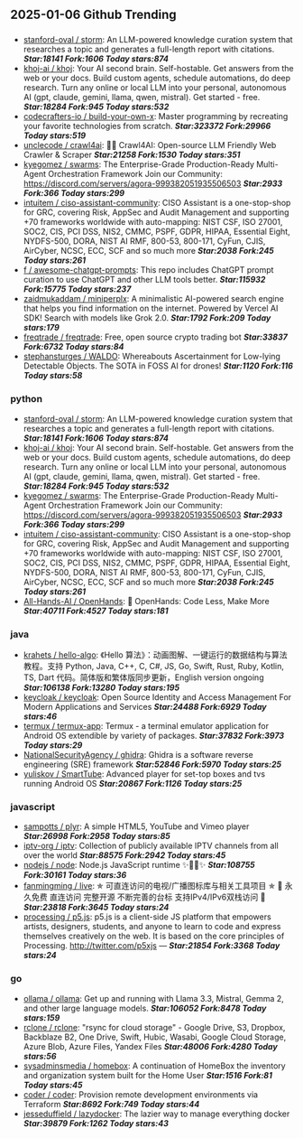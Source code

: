 ## 2025-01-06 Github Trending

### 
* [stanford-oval / storm](https://github.com/stanford-oval/storm): An LLM-powered knowledge curation system that researches a topic and generates a full-length report with citations. ***Star:18141 Fork:1606 Today stars:874***
* [khoj-ai / khoj](https://github.com/khoj-ai/khoj): Your AI second brain. Self-hostable. Get answers from the web or your docs. Build custom agents, schedule automations, do deep research. Turn any online or local LLM into your personal, autonomous AI (gpt, claude, gemini, llama, qwen, mistral). Get started - free. ***Star:18284 Fork:945 Today stars:532***
* [codecrafters-io / build-your-own-x](https://github.com/codecrafters-io/build-your-own-x): Master programming by recreating your favorite technologies from scratch. ***Star:323372 Fork:29966 Today stars:519***
* [unclecode / crawl4ai](https://github.com/unclecode/crawl4ai): 🚀🤖 Crawl4AI: Open-source LLM Friendly Web Crawler & Scraper ***Star:21258 Fork:1530 Today stars:351***
* [kyegomez / swarms](https://github.com/kyegomez/swarms): The Enterprise-Grade Production-Ready Multi-Agent Orchestration Framework Join our Community: https://discord.com/servers/agora-999382051935506503 ***Star:2933 Fork:366 Today stars:299***
* [intuitem / ciso-assistant-community](https://github.com/intuitem/ciso-assistant-community): CISO Assistant is a one-stop-shop for GRC, covering Risk, AppSec and Audit Management and supporting +70 frameworks worldwide with auto-mapping: NIST CSF, ISO 27001, SOC2, CIS, PCI DSS, NIS2, CMMC, PSPF, GDPR, HIPAA, Essential Eight, NYDFS-500, DORA, NIST AI RMF, 800-53, 800-171, CyFun, CJIS, AirCyber, NCSC, ECC, SCF and so much more ***Star:2038 Fork:245 Today stars:261***
* [f / awesome-chatgpt-prompts](https://github.com/f/awesome-chatgpt-prompts): This repo includes ChatGPT prompt curation to use ChatGPT and other LLM tools better. ***Star:115932 Fork:15775 Today stars:237***
* [zaidmukaddam / miniperplx](https://github.com/zaidmukaddam/miniperplx): A minimalistic AI-powered search engine that helps you find information on the internet. Powered by Vercel AI SDK! Search with models like Grok 2.0. ***Star:1792 Fork:209 Today stars:179***
* [freqtrade / freqtrade](https://github.com/freqtrade/freqtrade): Free, open source crypto trading bot ***Star:33837 Fork:6732 Today stars:84***
* [stephansturges / WALDO](https://github.com/stephansturges/WALDO): Whereabouts Ascertainment for Low-lying Detectable Objects. The SOTA in FOSS AI for drones! ***Star:1120 Fork:116 Today stars:58***

### python
* [stanford-oval / storm](https://github.com/stanford-oval/storm): An LLM-powered knowledge curation system that researches a topic and generates a full-length report with citations. ***Star:18141 Fork:1606 Today stars:874***
* [khoj-ai / khoj](https://github.com/khoj-ai/khoj): Your AI second brain. Self-hostable. Get answers from the web or your docs. Build custom agents, schedule automations, do deep research. Turn any online or local LLM into your personal, autonomous AI (gpt, claude, gemini, llama, qwen, mistral). Get started - free. ***Star:18284 Fork:945 Today stars:532***
* [kyegomez / swarms](https://github.com/kyegomez/swarms): The Enterprise-Grade Production-Ready Multi-Agent Orchestration Framework Join our Community: https://discord.com/servers/agora-999382051935506503 ***Star:2933 Fork:366 Today stars:299***
* [intuitem / ciso-assistant-community](https://github.com/intuitem/ciso-assistant-community): CISO Assistant is a one-stop-shop for GRC, covering Risk, AppSec and Audit Management and supporting +70 frameworks worldwide with auto-mapping: NIST CSF, ISO 27001, SOC2, CIS, PCI DSS, NIS2, CMMC, PSPF, GDPR, HIPAA, Essential Eight, NYDFS-500, DORA, NIST AI RMF, 800-53, 800-171, CyFun, CJIS, AirCyber, NCSC, ECC, SCF and so much more ***Star:2038 Fork:245 Today stars:261***
* [All-Hands-AI / OpenHands](https://github.com/All-Hands-AI/OpenHands): 🙌 OpenHands: Code Less, Make More ***Star:40711 Fork:4527 Today stars:181***

### java
* [krahets / hello-algo](https://github.com/krahets/hello-algo): 《Hello 算法》：动画图解、一键运行的数据结构与算法教程。支持 Python, Java, C++, C, C#, JS, Go, Swift, Rust, Ruby, Kotlin, TS, Dart 代码。简体版和繁体版同步更新，English version ongoing ***Star:106138 Fork:13280 Today stars:195***
* [keycloak / keycloak](https://github.com/keycloak/keycloak): Open Source Identity and Access Management For Modern Applications and Services ***Star:24488 Fork:6929 Today stars:46***
* [termux / termux-app](https://github.com/termux/termux-app): Termux - a terminal emulator application for Android OS extendible by variety of packages. ***Star:37832 Fork:3973 Today stars:29***
* [NationalSecurityAgency / ghidra](https://github.com/NationalSecurityAgency/ghidra): Ghidra is a software reverse engineering (SRE) framework ***Star:52846 Fork:5970 Today stars:25***
* [yuliskov / SmartTube](https://github.com/yuliskov/SmartTube): Advanced player for set-top boxes and tvs running Android OS ***Star:20867 Fork:1126 Today stars:25***

### javascript
* [sampotts / plyr](https://github.com/sampotts/plyr): A simple HTML5, YouTube and Vimeo player ***Star:26998 Fork:2958 Today stars:85***
* [iptv-org / iptv](https://github.com/iptv-org/iptv): Collection of publicly available IPTV channels from all over the world ***Star:88575 Fork:2942 Today stars:45***
* [nodejs / node](https://github.com/nodejs/node): Node.js JavaScript runtime ✨🐢🚀✨ ***Star:108755 Fork:30161 Today stars:36***
* [fanmingming / live](https://github.com/fanmingming/live): ✯ 可直连访问的电视/广播图标库与相关工具项目 ✯ 🔕 永久免费 直连访问 完整开源 不断完善的台标 支持IPv4/IPv6双栈访问 🔕 ***Star:23818 Fork:3645 Today stars:24***
* [processing / p5.js](https://github.com/processing/p5.js): p5.js is a client-side JS platform that empowers artists, designers, students, and anyone to learn to code and express themselves creatively on the web. It is based on the core principles of Processing. http://twitter.com/p5xjs — ***Star:21854 Fork:3368 Today stars:24***

### go
* [ollama / ollama](https://github.com/ollama/ollama): Get up and running with Llama 3.3, Mistral, Gemma 2, and other large language models. ***Star:106052 Fork:8478 Today stars:159***
* [rclone / rclone](https://github.com/rclone/rclone): "rsync for cloud storage" - Google Drive, S3, Dropbox, Backblaze B2, One Drive, Swift, Hubic, Wasabi, Google Cloud Storage, Azure Blob, Azure Files, Yandex Files ***Star:48006 Fork:4280 Today stars:56***
* [sysadminsmedia / homebox](https://github.com/sysadminsmedia/homebox): A continuation of HomeBox the inventory and organization system built for the Home User ***Star:1516 Fork:81 Today stars:45***
* [coder / coder](https://github.com/coder/coder): Provision remote development environments via Terraform ***Star:8692 Fork:749 Today stars:44***
* [jesseduffield / lazydocker](https://github.com/jesseduffield/lazydocker): The lazier way to manage everything docker ***Star:39879 Fork:1262 Today stars:43***
